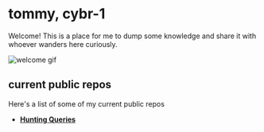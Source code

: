 # tommy, cybr-1

Welcome! This is a place for me to dump some knowledge and share it with whoever wanders here curiously.

![welcome gif](https://media2.giphy.com/media/v1.Y2lkPTc5MGI3NjExejZ0azIxOGU3MjBmaHhpOWVwdXpvMGJvNGc1YzUwZnk0YnZlb3ozeSZlcD12MV9pbnRlcm5hbF9naWZfYnlfaWQmY3Q9Zw/lKKXOCVviOAXS/giphy.webp)

## current public repos

Here's a list of some of my current public repos

- **[Hunting Queries](https://github.com/cybr-1/hunting-queries)**
